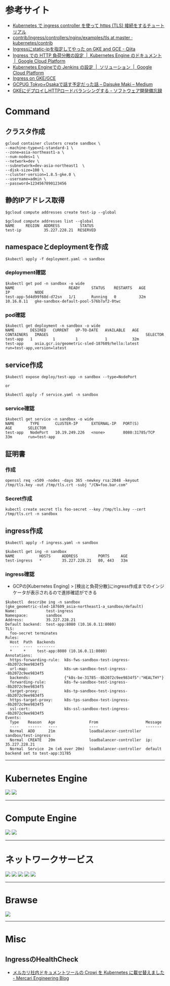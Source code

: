 # 参考サイト
* [Kubernetes で ingress controller を使って https (TLS) 接続をするチュートリアル](http://blog.lesson-time.com/tutorial-for-k8s-tls-setting/)
* [contrib/ingress/controllers/nginx/examples/tls at master · kubernetes/contrib](https://github.com/kubernetes/contrib/tree/master/ingress/controllers/nginx/examples/tls)
* [Ingressにstatic-ipを指定してやった on GKE and GCE - Qiita](https://qiita.com/tinjyuu/items/fd7a97b0b81963dcc7f2)
* [Ingress での HTTP 負荷分散の設定  |  Kubernetes Engine のドキュメント  |  Google Cloud Platform](https://cloud.google.com/kubernetes-engine/docs/tutorials/http-balancer?hl=ja)
* [Kubernetes Engineでの Jenkins の設定  |  ソリューション  |  Google Cloud Platform](https://cloud.google.com/solutions/jenkins-on-container-engine-tutorial?hl=ja)
* [Ingress on GKE/GCE](https://www.slideshare.net/shoutayoshikai/ingress-on-gkegce)
* [GCPUG Tokyo+Osakaで話す予定だった話 – Daisuke Maki – Medium](https://medium.com/@lestrrat/gcpug-tokyo-osaka%E3%81%A7%E8%A9%B1%E3%81%99%E4%BA%88%E5%AE%9A%E3%81%A0%E3%81%A3%E3%81%9F%E8%A9%B1-8076bf314777)
* [GKEにデプロイしHTTPロードバランシングする - ソフトウェア開発備忘録](http://yuki-toida.hatenablog.com/entry/2017/09/21/000000)

# Command
## クラスタ作成
```
gcloud container clusters create sandbox \
--machine-type=n1-standard-1 \
--zone=asia-northeast1-a \
--num-nodes=1 \
--network=dev \
--subnetwork=dev-asia-northeast1  \
--disk-size=100 \
--cluster-version=1.8.5-gke.0 \
--username=admin \
--password=1234567890123456
```

## 静的IPアドレス取得
```
$gcloud compute addresses create test-ip --global

$gcloud compute addresses list --global
NAME     REGION  ADDRESS         STATUS
test-ip          35.227.228.21  RESERVED
```

## namespaceとdeploymentを作成
```
$kubectl apply -f deployment.yaml -n sandbox
```

### deployment確認
```
$kubectl get pod -n sandbox -o wide
NAME                        READY     STATUS    RESTARTS   AGE       IP           NODE
test-app-5d4d99f68d-d72sn   1/1       Running   0          32m       10.16.0.11   gke-sandbox-default-pool-576b7af2-0twc
```

### pod確認
```
$kubectl get deployment -n sandbox -o wide
NAME       DESIRED   CURRENT   UP-TO-DATE   AVAILABLE   AGE       CONTAINERS   IMAGES                                           SELECTOR
test-app   1         1         1            1           32m       test-app     asia.gcr.io/geometric-sled-187609/hello:latest   run=test-app,version=latest
```

## service作成
```
$kubectl expose deploy/test-app -n sandbox --type=NodePort

or

$kubectl apply -f service.yaml -n sandbox
```

### service確認
```
$kubectl get service -n sandbox -o wide
NAME       TYPE       CLUSTER-IP      EXTERNAL-IP   PORT(S)          AGE       SELECTOR
test-app   NodePort   10.19.249.226   <none>        8080:31785/TCP   33m       run=test-app
```

## 証明書
### 作成
```
openssl req -x509 -nodes -days 365 -newkey rsa:2048 -keyout /tmp/tls.key -out /tmp/tls.crt -subj "/CN=foo.bar.com"
```

### Secret作成
```
kubectl create secret tls foo-secret --key /tmp/tls.key --cert /tmp/tls.crt -n sandbox
```

## ingress作成
```
$kubectl apply -f ingress.yaml -n sandbox

$kubectl get ing -n sandbox
NAME           HOSTS     ADDRESS         PORTS     AGE
test-ingress   *         35.227.228.21   80, 443   33m
```

### ingress確認
* GCPの[Kubernetes Enging] > [検出と負荷分散]にingress作成までのインジケータが表示されるので進捗確認ができる

```
$kubectl  describe ing -n sandbox                                                   (gke_geometric-sled-187609_asia-northeast1-a_sandbox/default)
Name:             test-ingress
Namespace:        sandbox
Address:          35.227.228.21
Default backend:  test-app:8080 (10.16.0.11:8080)
TLS:
  foo-secret terminates
Rules:
  Host  Path  Backends
  ----  ----  --------
  *     *     test-app:8080 (10.16.0.11:8080)
Annotations:
  https-forwarding-rule:  k8s-fws-sandbox-test-ingress--8b2072c9ee9834f5
  url-map:                k8s-um-sandbox-test-ingress--8b2072c9ee9834f5
  backends:               {"k8s-be-31785--8b2072c9ee9834f5":"HEALTHY"}
  forwarding-rule:        k8s-fw-sandbox-test-ingress--8b2072c9ee9834f5
  target-proxy:           k8s-tp-sandbox-test-ingress--8b2072c9ee9834f5
  https-target-proxy:     k8s-tps-sandbox-test-ingress--8b2072c9ee9834f5
  ssl-cert:               k8s-ssl-sandbox-test-ingress--8b2072c9ee9834f5
Events:
  Type    Reason   Age               From                     Message
  ----    ------   ----              ----                     -------
  Normal  ADD      21m               loadbalancer-controller  sandbox/test-ingress
  Normal  CREATE   20m               loadbalancer-controller  ip: 35.227.228.21
  Normal  Service  2m (x6 over 20m)  loadbalancer-controller  default backend set to test-app:31785
```

---
# Kubernetes Engine
<img src="./images/deployment.png" />
<img src="./images/ingress.png" />

---
# Compute Engine
<img src="./images/instance.png" />
<img src="./images/instance_group.png" />

---
# ネットワークサービス
<img src="./images/loadbalancer.png" />
<img src="./images/global_transfer_rule.png" />
<img src="./images/target_proxy.png" />
<img src="./images/backend_service.png" />
<img src="./images/certificate.png" />


---
# Brawse
<img src="./images/browse_certificate.png" />

---
# Misc
## IngressのHealthCheck
* [メルカリ社内ドキュメントツールの Crowi を Kubernetes に載せ替えました - Mercari Engineering Blog](http://tech.mercari.com/entry/2017/09/11/150000)
